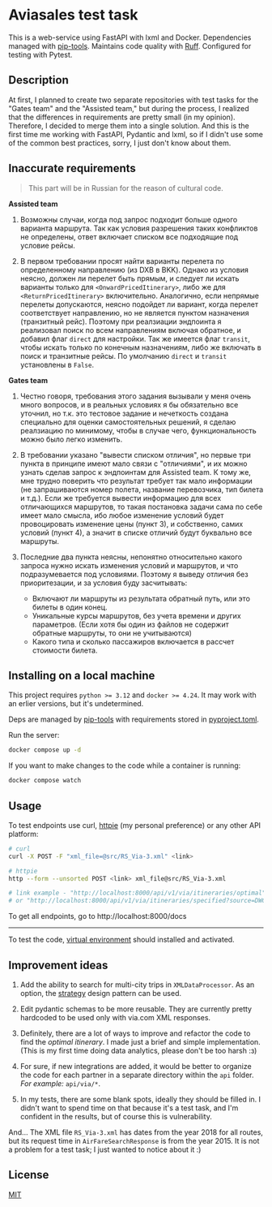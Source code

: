 # Aviasales test task

This is a web-service using FastAPI with lxml and Docker. Dependencies managed with [pip-tools](https://github.com/jazzband/pip-tools/). Maintains code quality with [Ruff](https://github.com/astral-sh/ruff). Configured for testing with Pytest.


## Description

At first, I planned to create two separate repositories with test tasks for the "Gates team" and the "Assisted team," but during the process, I realized that the differences in requirements are pretty small (in my opinion). Therefore, I decided to merge them into a single solution. And this is the first time me working with FastAPI, Pydantic and lxml, so if I didn't use some of the common best practices, sorry, I just don't know about them. 


## Inaccurate requirements

> This part will be in Russian for the reason of cultural code.

**Assisted team**

1. Возможны случаи, когда под запрос подходит больше одного варианта маршрута. Так как условия разрешения таких конфликтов не определены, ответ включает списком все подходящие под условие рейсы.

2. В первом требовании просят найти варианты перелета по определенному направлению (из DXB в BKK). Однако из условия неясно, должен ли перелет быть прямым, и следует ли искать варианты только для `<OnwardPricedItinerary>`, либо же для `<ReturnPricedItinerary>` включительно. Аналогично, если непрямые перелеты допускаются, неясно подойдет ли вариант, когда перелет соответствует направлению, но не является пунктом назначения (транзитный рейс). Поэтому при реалзиации эндпоинта я реализовал поиск по всем направлениям включая обратное, и добавил флаг `direct` для настройки. Так же имеется флаг `transit`, чтобы искать только по конечным назначениям, либо же включать в поиск и транзитные рейсы. По умолчанию `direct` и `transit` установлены в `False`.

**Gates team**

1. Честно говоря, требования этого задания вызывали у меня очень много вопросов, и в реальных условиях я бы обязательно все уточнил, но т.к. это тестовое задание и нечеткость создана специально для оценки самостоятельных решений, я сделаю реалзиацию по минимому, чтобы в случае чего, функциональность можно было легко изменить.

2. В требовании указано "вывести списком отличия", но первые три пункта в принципе имеют мало связи с "отличиями", и их можно узнать сделав запрос к эндпоинтам для Assisted team. К тому же, мне трудно поверить что результат требует так мало информации (не запрашиваются номер полета, название перевозчика, тип билета и т.д.). Если же требуется вывести информацию для всех отличающихся маршрутов, то такая постановка задачи сама по себе имеет мало смысла, ибо любое изменение условий будет провоцировать изменение цены (пункт 3), и собственно, самих условий (пункт 4), а значит в списке отличий будут буквально все маршруты.

3. Последние два пункта неясны, непонятно относительно какого запроса нужно искать изменения условий и маршрутов, и что подразумевается под условиями. Поэтому я выведу отличия без приоритезации, и за условия буду засчитывать:

    + Включают ли маршруты из результата обратный путь, или это билеты в один конец.
    + Уникальные курсы маршрутов, без учета времени и других параметров. (Если хотя бы один из файлов не содержит обратные маршруты, то они не учитываются)
    + Какого типа и сколько пассажиров включается в рассчет стоимости билета. 


## Installing on a local machine

This project requires `python >= 3.12` and `docker >= 4.24`. It may work with an erlier versions, but it's undetermined.

Deps are managed by [pip-tools](https://github.com/jazzband/pip-tools) with requirements stored in [pyproject.toml](https://github.com/jazzband/pip-tools#requirements-from-pyprojecttoml).

Run the server:

```bash
docker compose up -d
```

If you want to make changes to the code while a container is running:

```bash
docker compose watch
```


## Usage

To test endpoints use curl, [httpie](https://httpie.io/) (my personal preference) or any other API platform:

```bash
# curl
curl -X POST -F "xml_file=@src/RS_Via-3.xml" <link>

# httpie
http --form --unsorted POST <link> xml_file@src/RS_Via-3.xml

# link example - "http://localhost:8000/api/v1/via/itineraries/optimal"
# or "http://localhost:8000/api/v1/via/itineraries/specified?source=DWC&destination=BKK"
```

To get all endpoints, go to http://localhost:8000/docs

---

To test the code, [virtual environment](https://docs.python.org/3/library/venv.html) should installed and activated.

## Improvement ideas

1. Add the ability to search for multi-city trips in `XMLDataProcessor`. As an option, the [strategy](https://refactoring.guru/design-patterns/strategy) design pattern can be used.

2. Edit pydantic schemas to be more reusable. They are currently pretty hardcoded to be used only with via.com XML responses.

3. Definitely, there are a lot of ways to improve and refactor the code to find the _optimal itinerary_. I made just a brief and simple implementation. (This is my first time doing data analytics, please don't be too harsh :з)

4. For sure, if new integrations are added, it would be better to organize the code for each partner in a separate directory within the `api` folder. _For example:_ `api/via/*`.

5. In my tests, there are some blank spots, ideally they should be filled in. I didn't want to spend time on that because it's a test task, and I'm confident in the results, but of course this is vulnerability.

And... The XML file `RS_Via-3.xml` has dates from the year 2018 for all routes, but its request time in `AirFareSearchResponse` is from the year 2015. It is not a problem for a test task; I just wanted to notice about it :)

## License

[MIT](https://choosealicense.com/licenses/mit/)